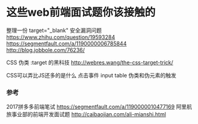 
# 这些web前端面试题你该接触的


整理一份 target="_blank" 安全漏洞问题
https://www.zhihu.com/question/19593284
https://segmentfault.com/a/1190000006785844
http://blog.jobbole.com/76236/

CSS 伪类 :target 的黑科技
http://webres.wang/the-css-target-trick/

CSS可以弄比JS还多的是什么
点击事件 input table 伪类和伪元素的触发



### 参考

2017拼多多前端笔试 https://segmentfault.com/a/1190000010477169
阿里航旅事业部的前端开发面试题 http://caibaojian.com/ali-mianshi.html